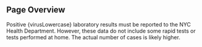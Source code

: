 ##  Page Overview

Positive {virusLowercase} laboratory results must be reported to the NYC Health Department. However, these data do not include some rapid tests or tests performed at home. The actual number of cases is likely higher.
